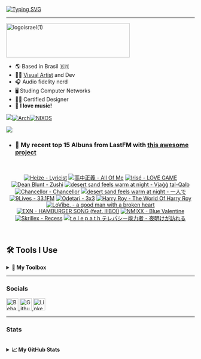 [![Typing SVG](https://readme-typing-svg.demolab.com?font=Fira+Code&size=35&duration=1400&pause=700&width=435&lines=+Israel+Ribeiro;Luwiblu;MEON+Software;MEON+Studio)](https://git.io/typing-svg)

---

<img width="330" height="91" alt="logoisrael(1)" src="https://github.com/user-attachments/assets/5e22aaa0-211d-43f6-a08a-7a1dd7265c4b" />

* 🌎 Based in Brasil 🇧🇷
* 🧑‍💻 [Visual Artist](https://www.behance.net/luwiblu) and Dev
* 🎧 Audio fidelity nerd
* 🖥️ Studing Computer Networks
* 🧑‍🎨 Certified Designer
* 💽 **I love music!**

[![](https://custom-icon-badges.demolab.com/badge/-My%20Repos-blue?style=for-the-badge&logoColor=white&logo=repo)](https://github.com/IsraelRibeiro01?tab=repositories)[![Arch](https://img.shields.io/badge/Arch%20Linux-1793D1?logo=arch-linux&logoColor=fff&style=for-the-badge)](https://github.com/Meon-Software/meonOS-arch-repo)[![NIXOS](https://img.shields.io/badge/NIXOS-5277C3.svg?style=for-the-badge&logo=NixOS&logoColor=white)](https://github.com/IsraelRibeiro01/NixOS)

![](https://github-readme-lastfm-stats.netlify.app/.netlify/functions/card?user=Celestial42&theme=dark&show_scrobbles=fa)

* ### 🎵 My recent top 15 Albuns from LastFM with [this awesome project](https://github.com/melipass/lastfm-to-markdown/)

<br>

<!-- lastfm -->
<p align="center"><a href="https://www.last.fm/music/Heize/Lyricist"><img src="https://lastfm.freetls.fastly.net/i/u/64s/069d6d6d30e65e5d1e5a155e301cdb4d.png" title="Heize - Lyricist"></a> <a href="https://www.last.fm/music/%E9%AB%98%E4%B8%AD%E6%AD%A3%E7%BE%A9/All+Of+Me"><img src="https://lastfm.freetls.fastly.net/i/u/64s/fe5b70bd70fbcfcde28f1767e35edbbb.jpg" title="高中正義 - All Of Me"></a> <a href="https://www.last.fm/music/Iris%C3%A9/LOVE+GAME"><img src="https://lastfm.freetls.fastly.net/i/u/64s/08581c6d66386c189dd39211b5e3fb4c.png" title="Irisé - LOVE GAME"></a> <a href="https://www.last.fm/music/Dean+Blunt/Zushi"><img src="https://lastfm.freetls.fastly.net/i/u/64s/fb190116dd4318fa1de3c2b888ab89e7.jpg" title="Dean Blunt - Zushi"></a> <a href="https://www.last.fm/music/desert+sand+feels+warm+at+night/Vja%C4%A1%C4%A1+tal-Qalb"><img src="https://lastfm.freetls.fastly.net/i/u/64s/d1b79dae96205d1c6e6cdfc29d1a7c65.jpg" title="desert sand feels warm at night - Vjaġġ tal-Qalb"></a> <a href="https://www.last.fm/music/Chancellor/Chancellor"><img src="https://lastfm.freetls.fastly.net/i/u/64s/cb046a58ef8b6639ae6af0482328cbfb.jpg" title="Chancellor - Chancellor"></a> <a href="https://www.last.fm/music/desert+sand+feels+warm+at+night/%E4%B8%80%E4%BA%BA%E3%81%A7"><img src="https://lastfm.freetls.fastly.net/i/u/64s/2c8a92dd7d9635647283dcb593371c23.jpg" title="desert sand feels warm at night - 一人で"></a> <a href="https://www.last.fm/music/9Lives/33.1FM"><img src="https://lastfm.freetls.fastly.net/i/u/64s/c34d6957c202c645184a88b93515354c.jpg" title="9Lives - 33.1FM"></a> <a href="https://www.last.fm/music/Odetari/3x3"><img src="https://lastfm.freetls.fastly.net/i/u/64s/fe0920ded07046b630d88bf8d1cb6812.png" title="Odetari - 3x3"></a> <a href="https://www.last.fm/music/Harry+Roy/The+World+Of+Harry+Roy"><img src="https://lastfm.freetls.fastly.net/i/u/64s/1d107908878dc9fcf13bf241be3c5e35.jpg" title="Harry Roy - The World Of Harry Roy"></a> <a href="https://www.last.fm/music/LoVibe./a+good+man+with+a+broken+heart"><img src="https://lastfm.freetls.fastly.net/i/u/64s/357b82559e38ef10fa0d60d87af23589.jpg" title="LoVibe. - a good man with a broken heart"></a> <a href="https://www.last.fm/music/EXN/HAMBURGER+SONG+(feat.+lIlBOI)"><img src="https://lastfm.freetls.fastly.net/i/u/64s/5e28cf4a9fd1a275ce5ddd7700acaf2e.jpg" title="EXN - HAMBURGER SONG (feat. lIlBOI)"></a> <a href="https://www.last.fm/music/NMIXX/Blue+Valentine"><img src="https://lastfm.freetls.fastly.net/i/u/64s/0f02d5e23e1ee4763e13c17f80bd9030.jpg" title="NMIXX - Blue Valentine"></a> <a href="https://www.last.fm/music/Skrillex/Recess"><img src="https://lastfm.freetls.fastly.net/i/u/64s/911f41db6a704446c471876592e55cc0.jpg" title="Skrillex - Recess"></a> <a href="https://www.last.fm/music/t+e+l+e+p+a+t+h+%E3%83%86%E3%83%AC%E3%83%91%E3%82%B7%E3%83%BC%E8%83%BD%E5%8A%9B%E8%80%85/%E5%A4%9C%E6%98%8E%E3%81%91%E3%81%8C%E8%A8%AA%E3%82%8C%E3%82%8B"><img src="https://lastfm.freetls.fastly.net/i/u/64s/e2826c0df65547facfda40b848358a0b.jpg" title="t e l e p a t h テレパシー能力者 - 夜明けが訪れる"></a> </p>
<br>

## 🛠️ Tools I Use

<details>
  <summary><b>🧰 My Toolbox </b></summary>

  <br/>

### 💻 Programming Languages

<p align="left">
  <a href="https://developer.mozilla.org/en-US/docs/Web/JavaScript" target="_blank">
    <img src="https://raw.githubusercontent.com/danielcranney/readme-generator/main/public/icons/skills/javascript-colored.svg" width="36" height="36" alt="JavaScript" />
  </a>
  <a href="https://www.typescriptlang.org/" target="_blank">
    <img src="https://raw.githubusercontent.com/danielcranney/readme-generator/main/public/icons/skills/typescript-colored.svg" width="36" height="36" alt="TypeScript" />
  </a>
  <a href="https://www.gnu.org/software/bash/" target="_blank">
    <img src="https://raw.githubusercontent.com/danielcranney/readme-generator/main/public/icons/skills/gnubash.svg" width="36" height="36" alt="GNU Bash" />
  </a>
</p>

### 🎨 Design

<p align="left">
  <a href="https://www.adobe.com/uk/products/photoshop.html" target="_blank">
    <img src="https://raw.githubusercontent.com/danielcranney/readme-generator/main/public/icons/skills/photoshop-colored.svg" width="36" height="36" alt="Photoshop" />
  </a>
  <a href="https://www.adobe.com/uk/products/illustrator.html" target="_blank">
    <img src="https://raw.githubusercontent.com/danielcranney/readme-generator/main/public/icons/skills/illustrator-colored.svg" width="36" height="36" alt="Illustrator" />
  </a>
  <a href="https://www.adobe.com/uk/products/aftereffects.html" target="_blank">
    <img src="https://raw.githubusercontent.com/danielcranney/readme-generator/main/public/icons/skills/aftereffects-colored.svg" width="36" height="36" alt="After Effects" />
  </a>
  <a href="https://www.adobe.com/uk/products/premiere.html" target="_blank">
    <img src="https://raw.githubusercontent.com/danielcranney/readme-generator/main/public/icons/skills/premierepro-colored.svg" width="36" height="36" alt="Premiere Pro" />
  </a>
  <a href="https://www.figma.com/" target="_blank">
    <img src="https://raw.githubusercontent.com/danielcranney/readme-generator/main/public/icons/skills/figma-colored.svg" width="36" height="36" alt="Figma" />
  </a>
</p>

### ⚛️ Frameworks & Markup

<p align="left">
  <a href="https://reactjs.org/" target="_blank">
    <img src="https://raw.githubusercontent.com/danielcranney/readme-generator/main/public/icons/skills/react-colored.svg" width="36" height="36" alt="React" />
  </a>
  <a href="https://nodejs.org/en/" target="_blank">
    <img src="https://raw.githubusercontent.com/danielcranney/readme-generator/main/public/icons/skills/nodejs-colored.svg" width="36" height="36" alt="NodeJS" />
  </a>
  <a href="https://developer.mozilla.org/en-US/docs/Glossary/HTML5" target="_blank">
    <img src="https://raw.githubusercontent.com/danielcranney/readme-generator/main/public/icons/skills/html5-colored.svg" width="36" height="36" alt="HTML5" />
  </a>
  <a href="https://www.w3.org/TR/CSS/#css" target="_blank">
    <img src="https://raw.githubusercontent.com/danielcranney/readme-generator/main/public/icons/skills/css3-colored.svg" width="36" height="36" alt="CSS3" />
  </a>
</p>

### 📝 Editors & Terminals

<p align="left">
  <a href="https://neovim.io/" target="_blank">
    <img src="https://raw.githubusercontent.com/danielcranney/readme-generator/main/public/icons/skills/neovim-colored.svg" width="36" height="36" alt="Neovim" />
  </a>
  <a href="https://www.vim.org/" target="_blank">
    <img src="https://raw.githubusercontent.com/danielcranney/readme-generator/main/public/icons/skills/vim.svg" width="36" height="36" alt="Vim" />
  </a>
</p>

### 🗃️ Databases

<p align="left">
  <a href="https://www.mysql.com/" target="_blank">
    <img src="https://raw.githubusercontent.com/danielcranney/readme-generator/main/public/icons/skills/mysql-colored.svg" width="36" height="36" alt="MySQL" />
  </a>
</p>

### ☁️ Cloud & DevOps

<p align="left">
  <a href="https://cloud.google.com/" target="_blank">
    <img src="https://raw.githubusercontent.com/danielcranney/readme-generator/main/public/icons/skills/googlecloud-colored.svg" width="36" height="36" alt="Google Cloud" />
  </a>
  <a href="https://www.docker.com/" target="_blank">
    <img src="https://raw.githubusercontent.com/danielcranney/readme-generator/main/public/icons/skills/docker-colored.svg" width="36" height="36" alt="Docker" />
  </a>
</p>

### 🕸️ Web3 / Blockchain

<p align="left">
  <a href="https://metamask.io/" target="_blank">
    <img src="https://raw.githubusercontent.com/danielcranney/readme-generator/main/public/icons/skills/metamask-colored.svg" width="36" height="36" alt="MetaMask" />
  </a>
  <a href="https://solana.com/" target="_blank">
    <img src="https://raw.githubusercontent.com/danielcranney/readme-generator/main/public/icons/skills/solana-colored.svg" width="36" height="36" alt="Solana" />
  </a>
  <a href="https://ethereum.org/en/" target="_blank">
    <img src="https://raw.githubusercontent.com/danielcranney/readme-generator/main/public/icons/skills/ethereum-colored.svg" width="36" height="36" alt="Ethereum" />
  </a>
  <a href="https://polygon.technology/" target="_blank">
    <img src="https://raw.githubusercontent.com/danielcranney/readme-generator/main/public/icons/skills/polygon-colored.svg" width="36" height="36" alt="Polygon" />
  </a>
</p>

### 🖥️ Operating Systems

<p align="left">
  <a href="https://www.linux.org" target="_blank">
    <img src="https://raw.githubusercontent.com/danielcranney/readme-generator/main/public/icons/skills/linux-colored.svg" width="36" height="36" alt="Linux" />
  </a>
  <a href="https://www.apple.com/macos/" target="_blank">
    <img src="https://raw.githubusercontent.com/danielcranney/readme-generator/main/public/icons/skills/macos-colored.svg" width="36" height="36" alt="macOS" />
  </a>
</p>

</details>



---

### Socials

<p align="left"> <a href="https://www.behance.com/luwiblu" target="_blank" rel="noreferrer"> <picture> <source media="(prefers-color-scheme: dark)" srcset="https://raw.githubusercontent.com/danielcranney/readme-generator/main/public/icons/socials/behance-dark.svg" /> <source media="(prefers-color-scheme: light)" srcset="https://raw.githubusercontent.com/danielcranney/readme-generator/main/public/icons/socials/behance.svg" /> <img src="https://raw.githubusercontent.com/danielcranney/readme-generator/main/public/icons/socials/behance.svg" width="32" height="32" alt="Behance" title="Behance" /> </picture> </a> <a href="https://www.github.com/IsraelRibeiro01" target="_blank" rel="noreferrer"> <picture> <source media="(prefers-color-scheme: dark)" srcset="https://raw.githubusercontent.com/danielcranney/readme-generator/main/public/icons/socials/github-dark.svg" /> <source media="(prefers-color-scheme: light)" srcset="https://raw.githubusercontent.com/danielcranney/readme-generator/main/public/icons/socials/github.svg" /> <img src="https://raw.githubusercontent.com/danielcranney/readme-generator/main/public/icons/socials/github.svg" width="32" height="32" alt="Github" title="Github" /> </picture> </a> <a href="https://www.linkedin.com/in/israelribeiro01" target="_blank" rel="noreferrer"> <picture> <source media="(prefers-color-scheme: dark)" srcset="https://raw.githubusercontent.com/danielcranney/readme-generator/main/public/icons/socials/linkedin-dark.svg" /> <source media="(prefers-color-scheme: light)" srcset="https://raw.githubusercontent.com/danielcranney/readme-generator/main/public/icons/socials/linkedin.svg" /> <img src="https://raw.githubusercontent.com/danielcranney/readme-generator/main/public/icons/socials/linkedin.svg" width="32" height="32" alt="LinkedIn" title="LinkedIn" /> </picture> </a></p>

---
### Stats

<br />

<details>
    <summary><b>📈 My GitHub Stats</b></summary>

<a href="http://www.github.com/IsraelRibeiro01"><img src="https://github-readme-stats.vercel.app/api?username=IsraelRibeiro01&show_icons=true&hide=&count_private=true&title_color=0891b2&text_color=ffffff&icon_color=0891b2&bg_color=1c1917&hide_border=true&show_icons=true" alt="IsraelRibeiro01's GitHub stats" /></a>

<a href="http://www.github.com/IsraelRibeiro01"><img src="https://github-readme-streak-stats.herokuapp.com/?user=IsraelRibeiro01&stroke=ffffff&background=1c1917&ring=0891b2&fire=0891b2&currStreakNum=ffffff&currStreakLabel=0891b2&sideNums=ffffff&sideLabels=ffffff&dates=ffffff&hide_border=true" /></a>
</details>

<br />


